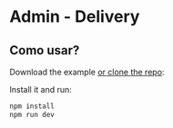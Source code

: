 # Admin - Delivery

## Como usar?

Download the example [or clone the repo](https://github.com/jachegueidelivery/admin.git):


Install it and run:

```sh
npm install
npm run dev
```
